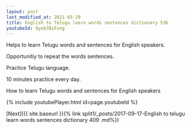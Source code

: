 ```yaml
---
layout: post
last_modified_at: 2021-03-29
title: English to Telugu learn words sentences dictionary 536 
youtubeId: 9yeb7BiFxng
---
```

 
 
Helps to learn Telugu words and sentences for English speakers.

Opportunitiy to repeat the words sentences. 

Practice Telugu language. 
 
10 minutes practice every day. 
 
How to learn Telugu words and sentences for English speakers 
 
{% include youtubePlayer.html id=page.youtubeId %}
 
 
[Next]({{ site.baseurl }}{% link  split1/_posts/2017-09-17-English to telugu learn words sentences dictionary 409 .md%})
 
